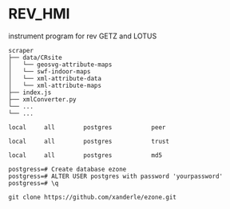 # REV_HMI
instrument program for rev GETZ and LOTUS
```
scraper
├── data/CRsite
│   └── geosvg-attribute-maps
│   └── swf-indoor-maps
│   └── xml-attribute-data
│   └── xml-attribute-maps
├── index.js
├── xmlConverter.py
└── ...
└── ...
```
```
local     all        postgres           peer
```
```
local     all        postgres           trust
```
```
local     all        postgres           md5
```
```
postgress=# Create database ezone
postgress=# ALTER USER postgres with password 'yourpassword'
postgress=# \q
```
```
git clone https://github.com/xanderle/ezone.git
```

